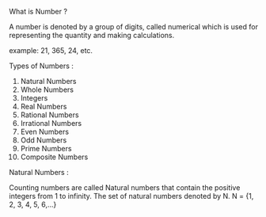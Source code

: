 What is Number ?

A number is denoted by a group of digits, called numerical which is used for representing the quantity and making calculations.

example: 21, 365, 24, etc.

Types of Numbers :
1. Natural Numbers
2. Whole Numbers
3. Integers
4. Real Numbers
5. Rational Numbers
6. Irrational Numbers
7. Even Numbers
8. Odd Numbers
9. Prime Numbers
10. Composite Numbers



Natural Numbers :

Counting numbers are called Natural numbers that contain the positive integers from 1 to infinity.
The set of natural numbers denoted by N.
N = {1, 2, 3, 4, 5, 6,...}
